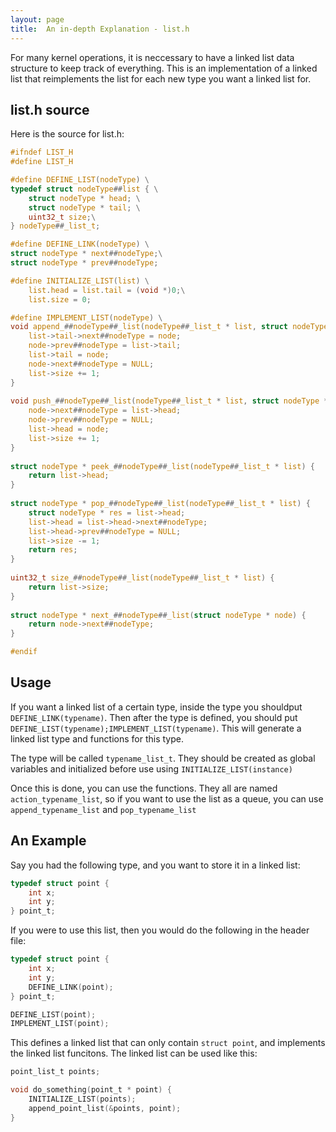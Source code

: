```yaml
---
layout: page
title:  An in-depth Explanation - list.h
---
```

For many kernel operations, it is neccessary to have a linked list data structure to keep track of everything.  This is an implementation of a linked list that reimplements the list for each new type you want a linked list for.

## list.h source

Here is the source for list.h:
``` c
#ifndef LIST_H
#define LIST_H

#define DEFINE_LIST(nodeType) \
typedef struct nodeType##list { \
    struct nodeType * head; \
    struct nodeType * tail; \
    uint32_t size;\
} nodeType##_list_t;

#define DEFINE_LINK(nodeType) \
struct nodeType * next##nodeType;\
struct nodeType * prev##nodeType;

#define INITIALIZE_LIST(list) \
    list.head = list.tail = (void *)0;\
    list.size = 0;

#define IMPLEMENT_LIST(nodeType) \
void append_##nodeType##_list(nodeType##_list_t * list, struct nodeType * node) {  \
    list->tail->next##nodeType = node;                                       \
    node->prev##nodeType = list->tail;                                       \
    list->tail = node;                                                       \
    node->next##nodeType = NULL;                                             \
    list->size += 1;                                                         \
}                                                                            \
                                                                             \
void push_##nodeType##_list(nodeType##_list_t * list, struct nodeType * node) {    \
    node->next##nodeType = list->head;                                       \
    node->prev##nodeType = NULL;                                             \
    list->head = node;                                                       \
    list->size += 1;                                                         \
}                                                                            \
                                                                             \
struct nodeType * peek_##nodeType##_list(nodeType##_list_t * list) {         \
    return list->head;                                                       \
}                                                                            \
                                                                             \
struct nodeType * pop_##nodeType##_list(nodeType##_list_t * list) {          \
    struct nodeType * res = list->head;                                      \
    list->head = list->head->next##nodeType;                                 \
    list->head->prev##nodeType = NULL;                                                 \
    list->size -= 1;                                                         \
    return res;                                                              \
}                                                                            \
                                                                             \
uint32_t size_##nodeType##_list(nodeType##_list_t * list) {                  \
    return list->size;                                                       \
}                                                                            \
                                                                             \
struct nodeType * next_##nodeType##_list(struct nodeType * node) {           \
    return node->next##nodeType;                                             \
}                                                                            \

#endif
```

## Usage
If you want a linked list of a certain type, inside the type you shouldput `DEFINE_LINK(typename)`.  Then after the type is defined, you should put `DEFINE_LIST(typename);IMPLEMENT_LIST(typename)`.  This will generate a linked list type and functions for this type.

The type will be called `typename_list_t`.  They should be created as global variables and initialized before use using `INITIALIZE_LIST(instance)`

Once this is done, you can use the functions.  They all are named `action_typename_list`, so if you want to use the list as a queue, you can use `append_typename_list` and `pop_typename_list`

## An Example
Say you had the following type, and you want to store it in a linked list:
``` c
typedef struct point {
    int x;
    int y;
} point_t;
```

If you were to use this list, then you would do the following in the header file:
``` c
typedef struct point {
    int x;
    int y;
    DEFINE_LINK(point);
} point_t;

DEFINE_LIST(point);
IMPLEMENT_LIST(point);
```

This defines a linked list that can only contain `struct point`, and implements the linked list funcitons.  The linked list can be used like this:
``` c
point_list_t points;

void do_something(point_t * point) {
    INITIALIZE_LIST(points);
    append_point_list(&points, point);
}
```
